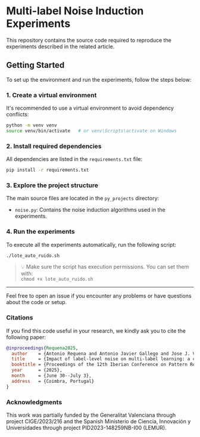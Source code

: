 

# Multi-label Noise Induction Experiments

This repository contains the source code required to reproduce the experiments described in the related article.

## Getting Started

To set up the environment and run the experiments, follow the steps below:

### 1. Create a virtual environment

It's recommended to use a virtual environment to avoid dependency conflicts:
```bash
python -m venv venv
source venv/bin/activate   # or venv\Scripts\activate on Windows
```

### 2. Install required dependencies

All dependencies are listed in the `requirements.txt` file:
```bash
pip install -r requirements.txt
```

### 3. Explore the project structure

The main source files are located in the `py_projects` directory:

- `noise.py`: Contains the noise induction algorithms used in the experiments.

### 4. Run the experiments

To execute all the experiments automatically, run the following script:
```bash
./lote_auto_ruido.sh
```

> 💡 Make sure the script has execution permissions. You can set them with:  
> `chmod +x lote_auto_ruido.sh`

---

Feel free to open an issue if you encounter any problems or have questions about the code or setup.



### Citations

If you find this code useful in your research, we kindly ask you to cite the following paper:

```bibtex
@inproceedings{Requena2025,
  author    = {Antonio Requena and Antonio Javier Gallego and Jose J. Valero-Mas},
  title     = {Impact of label-level noise on multi-label learning: a case study on the k-Nearest Neighbor classifier},
  booktitle = {Proceedings of the 12th Iberian Conference on Pattern Recognition and Image Analysis (IbPRIA 2025)},
  year      = {2025},
  month     = {June 30--July 3},
  address   = {Coimbra, Portugal}
}
```


### Acknowledgments

This work was partially funded by the Generalitat Valenciana through project CIGE/2023/216 and 
the Spanish Ministerio de Ciencia, Innovación y Universidades through project PID2023-148259NB-I00 (LEMUR).



